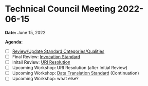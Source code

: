 Technical Council Meeting 2022-06-15 
===

**Date:** June 15, 2022

**Agenda:**
- [ ] [Review/Update Standard Categories/Qualities](https://github.com/polywrap/technical-council/issues/labels)
- [ ] Final Review: [Invocation Standard](https://hackmd.io/@eugenefine/BJ5lOIeHq)
- [ ] Initail Review: [URI Resolution](https://hackmd.io/OaF8KHN0TOOf457GYcnjEQ)
- [ ] Upcoming Workshop: URI Resolution (after Initial Review)
- [ ] Upcoming Workshop: [Data Translation Standard](https://hackmd.io/hpwh7m7MRoKJLH_fOowYWg) (Continuation)
- [ ] Upcoming Workshop: what else?

